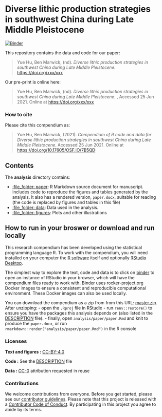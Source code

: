 
<!-- README.md is generated from README.Rmd. Please edit that file -->

# Diverse lithic production strategies in southwest China during Late Middle Pleistocene

[![Binder](https://mybinder.org/badge_logo.svg)](https://mybinder.org/v2/gh/benmarwick/lithicprodswchinalatemiddlepleistocene/master?urlpath=rstudio)

This repository contains the data and code for our paper:

> Yue Hu, Ben Marwick, (nd). *Diverse lithic production strategies in
> southwest China during Late Middle Pleistocene*.
> <https://doi.org/xxx/xxx>

Our pre-print is online here:

> Yue Hu, Ben Marwick, (nd). *Diverse lithic production strategies in
> southwest China during Late Middle Pleistocene*. , Accessed 25 Jun
> 2021. Online at <https://doi.org/xxx/xxx>

### How to cite

Please cite this compendium as:

> Yue Hu, Ben Marwick, (2021). *Compendium of R code and data for
> Diverse lithic production strategies in southwest China during Late
> Middle Pleistocene*. Accessed 25 Jun 2021. Online at
> <https://doi.org/10.17605/OSF.IO/7B5QD>

## Contents

The **analysis** directory contains:

-   [:file\_folder: paper](/analysis/paper): R Markdown source document
    for manuscript. Includes code to reproduce the figures and tables
    generated by the analysis. It also has a rendered version,
    `paper.docx`, suitable for reading (the code is replaced by figures
    and tables in this file)
-   [:file\_folder: data](/analysis/data): Data used in the analysis.
-   [:file\_folder: figures](/analysis/figures): Plots and other
    illustrations

## How to run in your broswer or download and run locally

This research compendium has been developed using the statistical
programming language R. To work with the compendium, you will need
installed on your computer the [R
software](https://cloud.r-project.org/) itself and optionally [RStudio
Desktop](https://rstudio.com/products/rstudio/download/).

The simplest way to explore the text, code and data is to click on
[binder](https://mybinder.org/v2/gh/benmarwick/lithicprodswchinalatemiddlepleistocene/master?urlpath=rstudio)
to open an instance of RStudio in your browser, which will have the
compendium files ready to work with. Binder uses rocker-project.org
Docker images to ensure a consistent and reproducible computational
environment. These Docker images can also be used locally.

You can download the compendium as a zip from from this URL:
[master.zip](/archive/master.zip). After unzipping: - open the `.Rproj`
file in RStudio - run `renv::restore()` to ensure you have the packages
this analysis depends on (also listed in the [DESCRIPTION](/DESCRIPTION)
file). - finally, open `analysis/paper/paper.Rmd` and knit to produce
the `paper.docx`, or run `rmarkdown::render("analysis/paper/paper.Rmd")`
in the R console

### Licenses

**Text and figures :**
[CC-BY-4.0](http://creativecommons.org/licenses/by/4.0/)

**Code :** See the [DESCRIPTION](DESCRIPTION) file

**Data :** [CC-0](http://creativecommons.org/publicdomain/zero/1.0/)
attribution requested in reuse

### Contributions

We welcome contributions from everyone. Before you get started, please
see our [contributor guidelines](CONTRIBUTING.md). Please note that this
project is released with a [Contributor Code of Conduct](CONDUCT.md). By
participating in this project you agree to abide by its terms.
